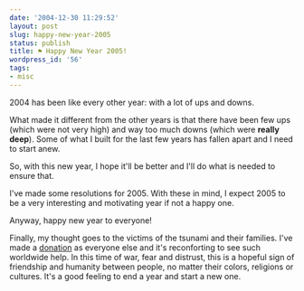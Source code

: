 ```yaml
---
date: '2004-12-30 11:29:52'
layout: post
slug: happy-new-year-2005
status: publish
title: ⚑ Happy New Year 2005!
wordpress_id: '56'
tags:
- misc
---
```


2004 has been like every other year: with a lot of ups and downs.  

What made it different from the other years is that there have been few ups (which were not very high) and way too much downs (which were **really deep**). Some of what I built for the last few years has fallen apart and I need to start anew.




So, with this new year, I hope it'll be better and I'll do what is needed to ensure that.  

I've made some resolutions for 2005. With these in mind, I expect 2005 to be a very interesting and motivating year if not a happy one.
  

Anyway, happy new year to everyone!





Finally, my thought goes to the victims of the tsunami and their families. I've made a [donation](http://www.ifrc.org/helpnow/donate/donate_response.asp) as everyone else and it's reconforting to see such worldwide help. In this time of war, fear and distrust, this is a hopeful sign of friendship and humanity between people, no matter their colors, religions or cultures. It's a good feeling to end a year and start a new one.
